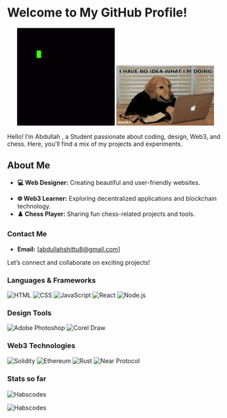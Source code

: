 # Welcome to My GitHub Profile!
<p align="center">
  <img src="https://github.com/Habfrejo/Habfrejo/blob/main/code-coding.gif" width="45%" />
  <img src="https://github.com/Habfrejo/Habfrejo/blob/main/giphy.webp" width="45%" />
</p>
Hello! I’m Abdullah , a Student passionate about coding, design, Web3, and chess. Here, you'll find a mix of my projects and experiments.

## About Me
- **💻 Web Designer:** Creating beautiful and user-friendly websites.
<!--- **🎨 Graphics Designer:** Designing creative visuals and UI/UX elements.-->


- **🌐 Web3 Learner:** Exploring decentralized applications and blockchain technology.
- **♟️ Chess Player:** Sharing fun chess-related projects and tools.

### Contact Me
- **Email:** [abdullahshittu8@gmail.com]

Let’s connect and collaborate on exciting projects!

<!-- ## Skills
- **Languages & Frameworks:** HTML, CSS, JavaScript, React, Node.js
- **Design Tools:** Adobe Photoshop, Corel Draw
- **Web3 Technologies:** Solidity, Ethereum, Rust , Near Protocol -->
### Languages & Frameworks
![HTML](https://img.shields.io/badge/HTML-239120?style=for-the-badge&logo=html5&logoColor=white)
![CSS](https://img.shields.io/badge/CSS-239120?style=for-the-badge&logo=css3&logoColor=white)
![JavaScript](https://img.shields.io/badge/JavaScript-323330?style=for-the-badge&logo=javascript&logoColor=F7DF1E)
![React](https://img.shields.io/badge/React-20232A?style=for-the-badge&logo=react&logoColor=61DAFB)
![Node.js](https://img.shields.io/badge/Node.js-339933?style=for-the-badge&logo=nodedotjs&logoColor=white)

### Design Tools
![Adobe Photoshop](https://img.shields.io/badge/Adobe%20Photoshop-31A8FF?style=for-the-badge&logo=adobe%20photoshop&logoColor=white)
![Corel Draw](https://img.shields.io/badge/Corel%20Draw-32A852?style=for-the-badge&logo=corel%20draw&logoColor=white)

### Web3 Technologies
![Solidity](https://img.shields.io/badge/Solidity-363636?style=for-the-badge&logo=solidity&logoColor=white)
![Ethereum](https://img.shields.io/badge/Ethereum-3C3C3D?style=for-the-badge&logo=ethereum&logoColor=white)
![Rust](https://img.shields.io/badge/Rust-000000?style=for-the-badge&logo=rust&logoColor=white)
![Near Protocol](https://img.shields.io/badge/Near%20Protocol-000000?style=for-the-badge&logo=near%20protocol&logoColor=white)

### Stats so far
<!-- [![Sarthak's GitHub activity graph](https://activity-graph.herokuapp.com/graph?username=santiagobedoa&&theme=xcode)](https://github.com/santiagobedoa) -->

<p><img align="center" src="https://github-readme-streak-stats.herokuapp.com/?user=Habscodes&theme=tokyonight" alt="Habscodes" /></p>

<p><img align="left" src="https://github-readme-stats.vercel.app/api/top-langs?username=Habscodes&show_icons=true&locale=en&layout=compact&theme=tokyonight" alt="Habscodes" /></p>

<!--## Current Projects
- **[Hablo-Garden]:** [At Hablo Garden, we bring nature's beauty to your doorstep.](https://github.com/Habfrejo/Hablo-Garden)
- **[Hablospace-Movies]:** [Explore an extensive collection of movies](https://github.com/Habfrejo/Hablospace-Movies)-->


